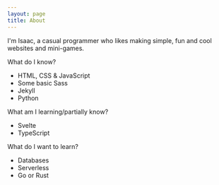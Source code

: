```yaml
---
layout: page
title: About
---
```

I'm Isaac, a casual programmer who likes making simple, fun and cool websites and mini-games.

What do I know?
- HTML, CSS & JavaScript
- Some basic Sass
- Jekyll
- Python

What am I learning/partially know?

- Svelte
- TypeScript

What do I want to learn?

- Databases
- Serverless
- Go or Rust